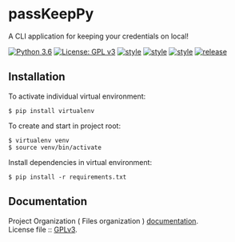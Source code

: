 # passKeepPy

A CLI application for keeping your credentials on local!

[![Python 3.6](https://img.shields.io/badge/python-3.6-blue.svg)](https://www.python.org/downloads/release/python-360/)
[![License: GPL v3](https://img.shields.io/badge/License-GPLv3-blue.svg)](https://www.gnu.org/licenses/gpl-3.0)
[![style](https://img.shields.io/badge/style-black-black)](https://github.com/psf/black) 
[![style](https://img.shields.io/badge/style-isort-lightgrey)](https://github.com/timothycrosley/isort) 
[![style](https://img.shields.io/badge/style-unimport-green)](https://github.com/hakancelik96/unimport) 
[![release](https://img.shields.io/github/v/release/serbayacar/passkeepPy)](https://github.com/serbayacar/passkeepPy/releases/tag/v1.0.1) 


## Installation

To activate individual virtual environment:

```text
$ pip install virtualenv 
```

To create and start in project root:

```text
$ virtualenv venv
$ source venv/bin/activate
```

Install dependencies in virtual environment:

```text
$ pip install -r requirements.txt
```

<!-- ## Usage

Every project should utilize logging, but for simple use cases, this requires a bit too much boilerplate. Instead of including all of this in your modules:
 -->


## Documentation

Project Organization ( Files organization )  [documentation](https://github.com/serbayacar/passkeepPy/blob/master/ORGANIZATION.md).  
License file ::  [GPLv3](https://github.com/serbayacar/passkeepPy/blob/master/LICENSE.gpl).
